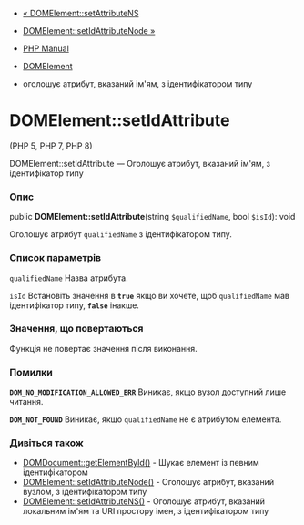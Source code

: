 - [« DOMElement::setAttributeNS](domelement.setattributens.md)
- [DOMElement::setIdAttributeNode
»](domelement.setidattributenode.md)

- [PHP Manual](index.md)
- [DOMElement](class.domelement.md)
- оголошує атрибут, вказаний ім'ям, з ідентифікатором типу

# DOMElement::setIdAttribute

(PHP 5, PHP 7, PHP 8)

DOMElement::setIdAttribute — Оголошує атрибут, вказаний ім'ям, з
ідентифікатор типу

### Опис

public **DOMElement::setIdAttribute**(string `$qualifiedName`, bool
`$isId`): void

Оголошує атрибут `qualifiedName` з ідентифікатором типу.

### Список параметрів

`qualifiedName`
Назва атрибута.

`isId`
Встановіть значення в **`true`** якщо ви хочете, щоб `qualifiedName`
мав ідентифікатор типу, **`false`** інакше.

### Значення, що повертаються

Функція не повертає значення після виконання.

### Помилки

**`DOM_NO_MODIFICATION_ALLOWED_ERR`**
Виникає, якщо вузол доступний лише читання.

**`DOM_NOT_FOUND`**
Виникає, якщо `qualifiedName` не є атрибутом елемента.

### Дивіться також

- [DOMDocument::getElementById()](domdocument.getelementbyid.md) -
Шукає елемент із певним ідентифікатором
- [DOMElement::setIdAttributeNode()](domelement.setidattributenode.md) -
Оголошує атрибут, вказаний вузлом, з ідентифікатором типу
- [DOMElement::setIdAttributeNS()](domelement.setidattributens.md) -
Оголошує атрибут, вказаний локальним ім'ям та URI простору
імен, з ідентифікатором типу
